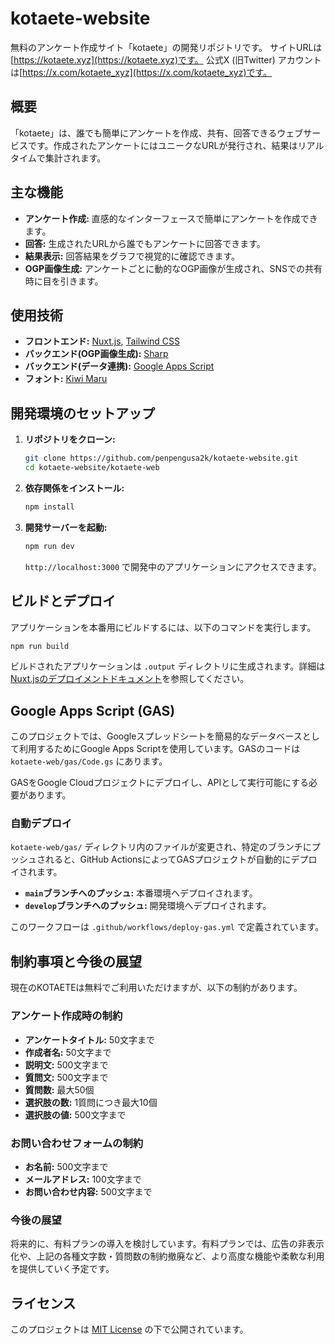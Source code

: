 # kotaete-website

無料のアンケート作成サイト「kotaete」の開発リポジトリです。
サイトURLは[https://kotaete.xyz](https://kotaete.xyz)です。
公式X (旧Twitter) アカウントは[https://x.com/kotaete_xyz](https://x.com/kotaete_xyz)です。

## 概要

「kotaete」は、誰でも簡単にアンケートを作成、共有、回答できるウェブサービスです。作成されたアンケートにはユニークなURLが発行され、結果はリアルタイムで集計されます。

## 主な機能

*   **アンケート作成:** 直感的なインターフェースで簡単にアンケートを作成できます。
*   **回答:** 生成されたURLから誰でもアンケートに回答できます。
*   **結果表示:** 回答結果をグラフで視覚的に確認できます。
*   **OGP画像生成:** アンケートごとに動的なOGP画像が生成され、SNSでの共有時に目を引きます。

## 使用技術

*   **フロントエンド:** [Nuxt.js](https://nuxt.com/), [Tailwind CSS](https://tailwindcss.com/)
*   **バックエンド(OGP画像生成):** [Sharp](https://sharp.pixelplumbing.com/)
*   **バックエンド(データ連携):** [Google Apps Script](https://developers.google.com/apps-script)
*   **フォント:** [Kiwi Maru](https://fonts.google.com/specimen/Kiwi+Maru)

## 開発環境のセットアップ

1.  **リポジトリをクローン:**
    ```bash
    git clone https://github.com/penpengusa2k/kotaete-website.git
    cd kotaete-website/kotaete-web
    ```

2.  **依存関係をインストール:**
    ```bash
    npm install
    ```

3.  **開発サーバーを起動:**
    ```bash
    npm run dev
    ```
    `http://localhost:3000` で開発中のアプリケーションにアクセスできます。

## ビルドとデプロイ

アプリケーションを本番用にビルドするには、以下のコマンドを実行します。

```bash
npm run build
```

ビルドされたアプリケーションは `.output` ディレクトリに生成されます。詳細は[Nuxt.jsのデプロイメントドキュメント](https://nuxt.com/docs/getting-started/deployment)を参照してください。

## Google Apps Script (GAS)

このプロジェクトでは、Googleスプレッドシートを簡易的なデータベースとして利用するためにGoogle Apps Scriptを使用しています。GASのコードは `kotaete-web/gas/Code.gs` にあります。

GASをGoogle Cloudプロジェクトにデプロイし、APIとして実行可能にする必要があります。

### 自動デプロイ

`kotaete-web/gas/` ディレクトリ内のファイルが変更され、特定のブランチにプッシュされると、GitHub ActionsによってGASプロジェクトが自動的にデプロイされます。

- **`main`ブランチへのプッシュ:** 本番環境へデプロイされます。
- **`develop`ブランチへのプッシュ:** 開発環境へデプロイされます。

このワークフローは `.github/workflows/deploy-gas.yml` で定義されています。

## 制約事項と今後の展望

現在のKOTAETEは無料でご利用いただけますが、以下の制約があります。

### アンケート作成時の制約

*   **アンケートタイトル:** 50文字まで
*   **作成者名:** 50文字まで
*   **説明文:** 500文字まで
*   **質問文:** 500文字まで
*   **質問数:** 最大50個
*   **選択肢の数:** 1質問につき最大10個
*   **選択肢の値:** 500文字まで

### お問い合わせフォームの制約

*   **お名前:** 500文字まで
*   **メールアドレス:** 100文字まで
*   **お問い合わせ内容:** 500文字まで

### 今後の展望

将来的に、有料プランの導入を検討しています。有料プランでは、広告の非表示化や、上記の各種文字数・質問数の制約撤廃など、より高度な機能や柔軟な利用を提供していく予定です。

## ライセンス

このプロジェクトは [MIT License](LICENSE) の下で公開されています。